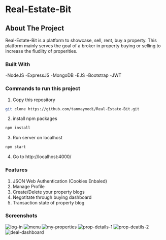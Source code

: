 # Real-Estate-Bit

## About The Project
Real-Estate-Bit is a platform to showcase, sell, rent, buy a property. This platform mainly serves the goal of a broker in property buying or selling to increase the fludiity of properities.

### Built With
-NodeJS
-ExpressJS
-MongoDB
-EJS
-Bootstrap
-JWT

### Commands to run this project

1. Copy this repository
  ```sh
  git clone https://github.com/tanmaymodi/Real-Estate-Bit.git
  ```
2. install npm packages
  ```sh
  npm install 
  ```
3. Run server on localhost
  ```sh
  npm start
  ```
  
4. Go to http://localhost:4000/

### Features
1. JSON Web Authentication (Cookies Enbaled)
2. Manage Profile
3. Create/Delete your property blogs
4. Negotitate through buying dashboard
5. Transaction state of property blog

### Screenshots

<img scr="https://github.com/tanmaymodi/Real-Estate-Bit/blob/main/public/login.png?raw=true" alt="log-in">
<img src = "https://github.com/tanmaymodi/Real-Estate-Bit/blob/main/public/menu.png?raw=true" alt="menu">
<img src = "https://github.com/tanmaymodi/Real-Estate-Bit/blob/main/public/myProperties.png?raw=true" alt="my-properties">
<img src = "https://github.com/tanmaymodi/Real-Estate-Bit/blob/main/public/propertyDetials1.png?raw=true" alt="prop-details-1">
<img src = "https://github.com/tanmaymodi/Real-Estate-Bit/blob/main/public/propertyDetials2.png?raw=true" alt="prop-deatils-2">
<img src = "https://github.com/tanmaymodi/Real-Estate-Bit/blob/main/public/dealDashboard.png?raw=true" alt="deal-dashboard">
